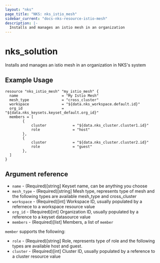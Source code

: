 ```yaml
---
layout: "nks"
page_title: "NKS: nks_istio_mesh"
sidebar_current: "docs-nks-resource-istio-mesh"
description: |-
  Installs and manages an istio mesh in an organization
---
```


# nks\_solution

Installs and manages an istio mesh in an organization in NKS's system

## Example Usage

```hcl
resource "nks_istio_mesh" "my_istio_mesh" {
  name                    = "My Istio Mesh"
  mesh_type               = "cross_cluster"
  workspace               = "${data.nks_workspace.default.id}"
  org_id                  = "${data.nks_keysets.keyset_default.org_id}"
  members = [
        {
            cluster            = "${data.nks_cluster.cluster1.id}"
            role               = "host"
        },
        {
            cluster            = "${data.nks_cluster.cluster2.id}"
            role               = "guest"
        },
  ]
}
```

## Argument reference

* `name` - (Required)[string] Keyset name, can be anything you choose
* `mesh_type` - (Required)[string] Mesh type, represents type of mesh and the following types are available mesh_type and cross_cluster
* `workspace` - (Required)[int] Workspace ID, usually populated by a refernece to a workspace resource value
* `org_id` - (Required)[int] Organization ID, usually populated by a reference to a keyset datasource value
* `members` - (Required)[list] Members, a list of `member`

`member` supports the following:
* `role` - (Required)[string] Role, represents type of role and the following types are available host and guest.
* `cluster` - (Required)[int] Cluster ID, usually populated by a reference to a cluster resource value